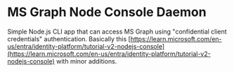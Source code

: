# MS Graph Node Console Daemon

Simple Node.js CLI app that can access MS Graph using "confidential client credentials" authentication.
Basically this [https://learn.microsoft.com/en-us/entra/identity-platform/tutorial-v2-nodejs-console](https://learn.microsoft.com/en-us/entra/identity-platform/tutorial-v2-nodejs-console) with minor additions.
